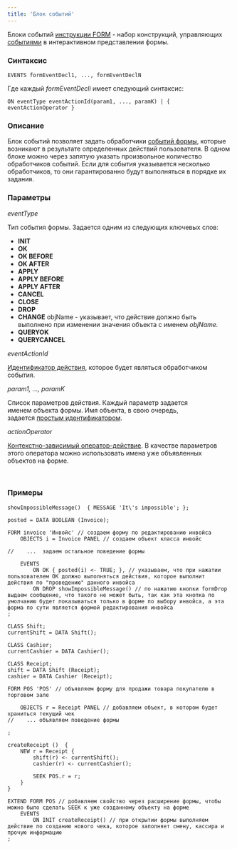 ```yaml
---
title: 'Блок событий'
---
```


Блоки событий [инструкции FORM](FORM_instruction.md) - набор конструкций, управляющих [событиями](Form_events.md) в интерактивном представлении формы.

### Синтаксис

    EVENTS formEventDecl1, ..., formEventDeclN

Где каждый *formEventDecli* имеет следующий синтаксис:

    ON eventType eventActionId(param1, ..., paramK) | { eventActionOperator }

### Описание

Блок событий позволяет задать обработчики [событий формы](Form_events.md), которые возникают в результате определенных действий пользователя. В одном блоке можно через запятую указать произвольное количество обработчиков событий. Если для события указывается несколько обработчиков, то они гарантированно будут выполняться в порядке их задания. 

### Параметры 

*eventType*

Тип события формы. Задается одним из следующих ключевых слов:

-   **INIT** 
-   **OK**
-   **OK BEFORE**
-   **OK AFTER**
-   **APPLY**
-   **APPLY BEFORE** 
-   **APPLY AFTER** 
-   **CANCEL**
-   **CLOSE**
-   **DROP**
-   **CHANGE** objName - указывает, что действие должно быть выполнено при изменении значения объекта с именем *objName.*
-   **QUERYOK**
-   **QUERYCANCEL**

*eventActionId*

[Идентификатор действия](IDs.md#propertyid-broken), которое будет являться обработчиком события.

*param1, ..., paramK*

Список параметров действия. Каждый параметр задается именем объекта формы. Имя объекта, в свою очередь, задается [простым идентификатором](IDs.md).

*actionOperator*

[Контекстно-зависимый оператор-действие](Action_operator.md). В качестве параметров этого оператора можно использовать имена уже объявленных объектов на форме.

 

### Примеры


```lsf
showImpossibleMessage()  { MESSAGE 'It\'s impossible'; };

posted = DATA BOOLEAN (Invoice);

FORM invoice 'Инвойс' // создаем форму по редактированию инвойса
    OBJECTS i = Invoice PANEL // создаем объект класса инвойс

//    ...  задаем остальное поведение формы

    EVENTS
        ON OK { posted(i) <- TRUE; }, // указываем, что при нажатии пользователем OK должно выполняться действия, которое выполнит действия по "проведению" данного инвойса
        ON DROP showImpossibleMessage() // по нажатию кнопки formDrop выдаем сообщение, что такого не может быть, так как эта кнопка по умолчанию будет показываться только в форме по выбору инвойса, а эта форма по сути является формой редактирования инвойса
;

CLASS Shift;
currentShift = DATA Shift();

CLASS Cashier;
currentCashier = DATA Cashier();

CLASS Receipt;
shift = DATA Shift (Receipt);
cashier = DATA Cashier (Receipt);

FORM POS 'POS' // объявляем форму для продажи товара покупателю в торговом зале

    OBJECTS r = Receipt PANEL // добавляем объект, в котором будет храниться текущий чек
//    ... объявляем поведение формы

;

createReceipt ()  {
    NEW r = Receipt {
        shift(r) <- currentShift();
        cashier(r) <- currentCashier();

        SEEK POS.r = r;
    }
}

EXTEND FORM POS // добавляем свойство через расширение формы, чтобы можно было сделать SEEK к уже созданному объекту на форме
    EVENTS
        ON INIT createReceipt() // при открытии формы выполняем действие по созданию нового чека, которое заполняет смену, кассира и прочую информацию
;
```


